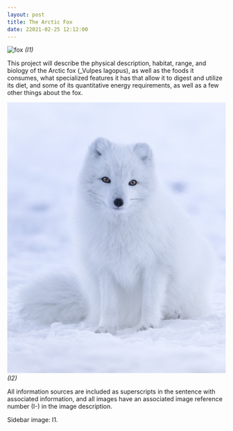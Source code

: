 ```yaml
---
layout: post
title: The Arctic Fox
date: 22021-02-25 12:12:00
---
```



![fox](/assets/img/Fox.jpg)
_(I1)_

This project will describe the physical description, habitat, range, and biology of the Arctic fox (_Vulpes lagopus), as well as the foods it consumes, what specialized features it has that allow it to digest and utilize its diet, and some of its quantitative energy requirements, as well as a few other things about the fox.

![cool fox](/assets/img/FoxInSnow.jpg)
_(I2)_


All information sources are included as superscripts in the sentence with associated information, and all images have an associated image reference number (I-) in the image description.

Sidebar image: I1.
